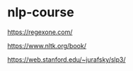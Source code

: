 # nlp-course

https://regexone.com/

https://www.nltk.org/book/

https://web.stanford.edu/~jurafsky/slp3/


